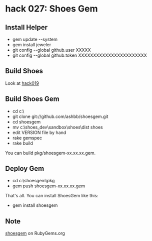 hack 027: Shoes Gem
===================

Install Helper
--------------

- gem update --system
- gem install jeweler
- git config --global github.user XXXXX
- git config --global github.token XXXXXXXXXXXXXXXXXXXXXXX


Build Shoes
-----------

Look at [hack019](http://github.com/ashbb/shoes_hack_note/blob/master/md/hack019.md)


Build Shoes Gem
---------------

- cd c:\
- git clone git://github.com/ashbb/shoesgem.git
- cd shoesgem
- mv c:\shoes_dev\sandbox\shoes\dist shoes
- edit VERSION file by hand
- rake gemspec
- rake build

You can build pkg/shoesgem-xx.xx.xx.gem.


Deploy Gem
----------

- cd c:\shoesgem\pkg
- gem push shoesgem-xx.xx.xx.gem

That's all. You can install ShoesGem like this:

- gem install shoesgem


Note
----

[shoesgem](http://rubygems.org/gems/shoesgem) on RubyGems.org

